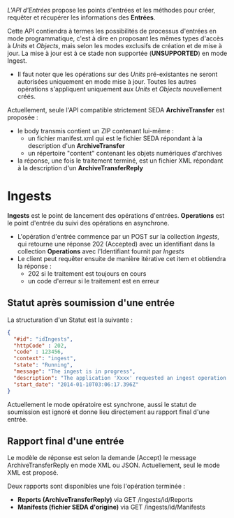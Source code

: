 
*L'API d'Entrées* propose les points d'entrées et les méthodes pour créer, requêter et récupérer les informations des **Entrées**.

Cette API contiendra à termes les possibilités de processus d'entrées en mode programmatique, c'est à dire en proposant les mêmes types d'accès à *Units* et *Objects*, mais selon les modes exclusifs de création et de mise à jour. La mise à jour est à ce stade non supportée (**UNSUPPORTED**) en mode Ingest.

- Il faut noter que les opérations sur des *Units* pré-existantes ne seront autorisées uniquement en mode mise à jour. Toutes les autres opérations s'appliquent uniquement aux *Units* et *Objects* nouvellement créés.

Actuellement, seule l'API compatible strictement SEDA **ArchiveTransfer** est proposée :
- le body transmis contient un ZIP contenant lui-même :
  - un fichier manifest.xml qui est le fichier SEDA répondant à la description d'un **ArchiveTransfer**
  - un répertoire "content" contenant les objets numériques d'archives
- la réponse, une fois le traitement terminé, est un fichier XML répondant à la description d'un **ArchiveTransferReply**

# Ingests

**Ingests** est le point de lancement des opérations d'entrées.
**Operations** est le point d'entrée du suivi des opérations en asynchrone.

- L'opération d'entrée commence par un POST sur la collection *Ingests*, qui retourne une réponse 202 (Accepted) avec un identifiant dans la collection **Operations** avec l'Identifiant fournit par *Ingests*
- Le client peut requêter ensuite de manière itérative cet item et obtiendra la réponse :
  - 202 si le traitement est toujours en cours
  - un code d'erreur si le traitement est en erreur

## Statut après soumission d'une entrée

La structuration d'un Statut est la suivante :
```json
{
  "#id": "idIngests",
  "httpCode" : 202,
  "code" : 123456,
  "context": "ingest",
  "state": "Running",
  "message": "The ingest is in progress",
  "description": "The application 'Xxxx' requested an ingest operation and this operation is in progress.",
  "start_date": "2014-01-10T03:06:17.396Z"
}
```
Actuellement le mode opératoire est synchrone, aussi le statut de soumission est ignoré et donne lieu directement au rapport final d'une entrée.

## Rapport final d'une entrée

Le modèle de réponse est selon la demande (Accept) le message ArchiveTransferReply en mode XML ou JSON.
Actuellement, seul le mode XML est proposé.

Deux rapports sont disponibles une fois l'opération terminée :
- **Reports (ArchiveTransferReply)** via GET /ingests/id/Reports
- **Manifests (fichier SEDA d'origine)** via GET /ingests/id/Manifests

